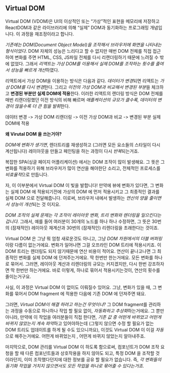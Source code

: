 ## Virtual DOM

Virtual DOM (VDOM)은 UI의 이상적인 또는 “가상”적인 표현을 메모리에 저장하고 ReactDOM과 같은 라이브러리에 의해 “실제” DOM과 동기화하는 프로그래밍 개념입니다. 이 과정을 재조정이라고 합니다.

_기존에는 DOM(Document Object Model)을 조작해서 브라우저에 화면을 나타내는 형식이었다_. DOM 자체의 성능은 느리다고 할 수 없지만 매번 DOM 전체를 직접 접근하여 변화를 주면 HTML, CSS, JS파일 전체를 다시 리랜더링하기 때문에 느려질 수 밖에 없었다. 그래서 *리액트는 가상 DOM를 이용해서 실제 DOM를 조작하는 횟수를 줄여서 성능을 빠르게 개선*하였다.

리액트에서 가상 DOM을 이용하는 방식은 다음과 같다. *데이터가 변경*되면 리액트는 *가상 DOM를 다시 변경*한다. 그리고 *이전의 가상 DOM과 비교해서 변경된 부분*을 체크하고 **변경된 부분만 실제 DOM에 적용**한다. 이러한 리액트의 랜더링 방식은 DOM 전체를 매번 리랜더링했던 이전 방식의 비해 빠르며 *애플케이션의 규모가 클수록, 데이터의 변경이 많을수록 더 큰 힘을 발휘*한다.

데이터 변경 -> 가상 DOM 리랜더링 -> 이전 가상 DOM과 비교 -> 변경된 부분 실제 DOM에 적용

**왜 Virutal DOM 을 쓰는거야?**

_DOM에 변화가 생기면_, 렌더트리를 재생성하고 (그러면 모든 요소들의 스타일이 다시 계산됩니다) 레이아웃을 만들고 페인팅을 하는 과정이 다시 *반복*되는거죠.

복잡한 SPA(싱글 페이지 어플리케이션) 에서는 DOM 조작이 많이 발생해요. 그 뜻은 그 변화를 적용하기 위해 브라우저가 많이 연산을 해야한단 소리고, 전체적인 프로세스를 *비효율적*으로 만듭니다.

자, 이 이부분에서 Virtual DOM 이 빛을 발합니다! 만약에 뷰에 변화가 있다면, 그 변화는 실제 DOM 에 적용되기전에 가상의 DOM 에 먼저 적용시키고 그 최종적인 결과를 실제 DOM 으로 전달해줍니다. 이로써, 브라우저 내에서 발생하는 *연산의 양을 줄이면서 성능이 개선*되는 것 이지요.

_DOM 조작의 실제 문제는 각 조작이 레이아웃 변화, 트리 변화와 렌더링을 일으킨다는겁니다._ 그래서, 예를 들어 여러분이 30개의 노드를 하나 하나 수정하면, 그 뜻은 30번의 (잠재적인) 레이아웃 재계산과 30번의 (잠재적인) 리렌더링을 초래한다는 것이죠.

Virtual DOM 은 그냥 뭐 엄청 새로운것도 아니고, 그냥 *DOM 차원에서의 더블 버퍼링*이랑 다름이 없는거에요. 변화가 일어나면 그걸 오프라인 DOM 트리에 적용시키죠. 이 DOM 트리는 렌더링도 되지 않기때문에 연산 비용이 적어요. 연산이 끝나고나면 그 최종적인 변화를 실제 DOM 에 던져주는거에요. 딱 한번만 한는거에요. 모든 변화를 하나로 묶어서. 그러면, 레이아웃 계산과 리렌더링의 규모는 커지겠지만, 다시 한번 강조하자면 딱 한번만 하는거에요. 바로 이렇게, 하나로 묶어서 적용시키는것이, 연산의 횟수를 줄이는거구요.

사실, 이 과정은 Virtual DOM 이 없이도 이뤄질수 있어요. 그냥, 변화가 있을 때, 그 변화를 묶어서 DOM fragment 에 적용한 다음에 기존 DOM 에 던져주면 돼요.

그러면, _Virtual DOM이 해결 하려고 하는건 무엇이냐?_ 그 DOM fragment를 관리하는 과정을 수동으로 하나하나 작업 할 필요 없이, *자동화하고 추상화*하는거에요. 그 뿐만 아니라, 만약에 이 작업을 여러분들이 직접 한다면, *기존 값 중 어떤게 바뀌었고 어떤게 바뀌지 않았는지 계속 파악*하고 있어야하는데 (그렇지 않으면 수정 할 필요가 없는 DOM 트리도 업데이트를 하게 될 수도 있으니까요), 이것도 Virtual DOM 이 이걸 *자동*으로 해주는거에요. 어떤게 바뀌었는지 , 어떤게 바뀌지 않았는지 알아내주죠.

마지막으로, DOM 관리를 Virtual DOM 이 하도록 함으로써, 컴포넌트가 DOM 조작 요청을 할 때 다른 컴포넌트들과 상호작용을 하지 않아도 되고, 특정 DOM 을 조작할 것 이라던지, 이미 조작했다던지에 대한 정보를 공유 할 필요가 없습니다. 즉, _각 변화들의 동기화 작업을 거치지 않으면서도 모든 작업을 하나로 묶어줄 수 있다는거죠._

